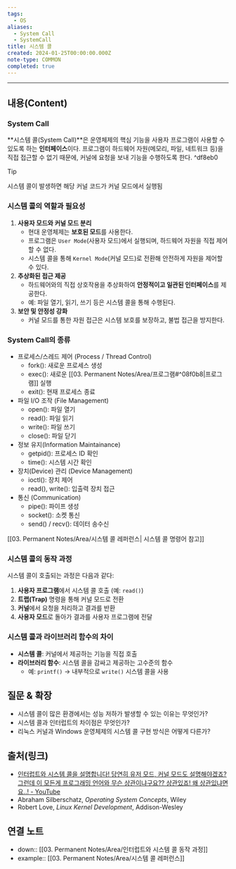```yaml
---
tags:
  - OS
aliases:
  - System Call
  - SystemCall
title: 시스템 콜
created: 2024-01-25T00:00:00.000Z
note-type: COMMON
completed: true
---
```


----
## 내용(Content)
### System Call

**시스템 콜(System Call)**은 운영체제의 핵심 기능을 사용자 프로그램이 사용할 수 있도록 하는 **인터페이스**이다. 프로그램이 하드웨어 자원(메모리, 파일, 네트워크 등)을 직접 접근할 수 없기 때문에, 커널에 요청을 보내 기능을 수행하도록 한다. ^df8eb0

>[!tip]
>시스템 콜이 발생하면 해당 커널 코드가 커널 모드에서 실행됨

### 시스템 콜의 역할과 필요성

1. **사용자 모드와 커널 모드 분리**
	- 현대 운영체제는 **보호된 모드**를 사용한다.
	- 프로그램은 `User Mode`(사용자 모드)에서 실행되며, 하드웨어 자원을 직접 제어할 수 없다.
	- 시스템 콜을 통해 `Kernel Mode`(커널 모드)로 전환해 안전하게 자원을 제어할 수 있다.
2. **추상화된 접근 제공**
	- 하드웨어와의 직접 상호작용을 추상화하여 **안정적이고 일관된 인터페이스**를 제공한다.
	- 예: 파일 열기, 읽기, 쓰기 등은 시스템 콜을 통해 수행된다.
3. **보안 및 안정성 강화**
	- 커널 모드를 통한 자원 접근은 시스템 보호를 보장하고, 불법 접근을 방지한다.

### System Call의 종류
- 프로세스/스레드 제어 (Process / Thread Control)
	- fork(): 새로운 프로세스 생성
	- exec(): 새로운 [[03. Permanent Notes/Area/프로그램#^08f0b8|프로그램]] 실행
	- exit(): 현재 프로세스 종료
- 파일 I/O 조작 (File Management)
	- open(): 파일 열기
	- read(): 파일 읽기
	- write(): 파일 쓰기
	- close(): 파일 닫기
- 정보 유지(Information Maintainance)
	- getpid(): 프로세스 ID 확인
	- time(): 시스템 시간 확인
- 장치(Device) 관리 (Device Management)
	- ioctl(): 장치 제어
	- read(), write(): 입출력 장치 접근
- 통신 (Communication)
	- pipe(): 파이프 생성
	- socket(): 소켓 통신
	- send() / recv(): 데이터 송수신

[[03. Permanent Notes/Area/시스템 콜 레퍼런스| 시스템 콜 명령어 참고]] 

### 시스템 콜의 동작 과정

시스템 콜이 호출되는 과정은 다음과 같다:

1. **사용자 프로그램**에서 시스템 콜 호출 (예: `read()`)
2. **트랩(Trap)** 명령을 통해 커널 모드로 전환
3. **커널**에서 요청을 처리하고 결과를 반환
4. **사용자 모드**로 돌아가 결과를 사용자 프로그램에 전달

### 시스템 콜과 라이브러리 함수의 차이

- **시스템 콜**: 커널에서 제공하는 기능을 직접 호출
- **라이브러리 함수**: 시스템 콜을 감싸고 제공하는 고수준의 함수
	- 예: `printf()` → 내부적으로 `write()` 시스템 콜을 사용


## 질문 & 확장

- 시스템 콜이 많은 환경에서는 성능 저하가 발생할 수 있는 이유는 무엇인가?
- 시스템 콜과 인터럽트의 차이점은 무엇인가?
- 리눅스 커널과 Windows 운영체제의 시스템 콜 구현 방식은 어떻게 다른가?

## 출처(링크)

- [인터럽트와 시스템 콜을 설명합니다! 당연히 유저 모드, 커널 모드도 설명해야겠죠? 그런데 이 모든게 프로그래밍 언어와 무슨 상관이냐구요?? 상관있죠! 왜 상관있냐면요..! - YouTube](https://www.youtube.com/watch?v=v30ilCpITnY&t=37s)
- Abraham Silberschatz, _Operating System Concepts_, Wiley
- Robert Love, _Linux Kernel Development_, Addison-Wesley

## 연결 노트

- down:: [[03. Permanent Notes/Area/인터럽트와 시스템 콜 동작 과정]]
- example:: [[03. Permanent Notes/Area/시스템 콜 레퍼런스]]


